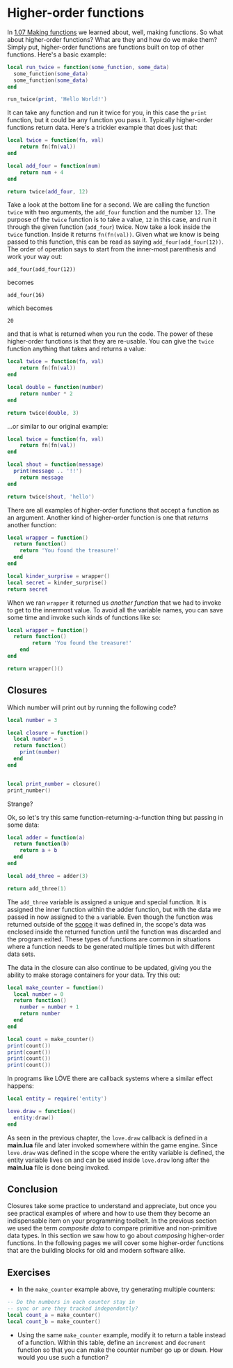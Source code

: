 # Higher-order functions

In [1.07 Making functions](01-07-making-functions.md) we learned about, well, making functions.
So what about higher-order functions?
What are they and how do we make them?
Simply put, higher-order functions are functions built on top of other functions.
Here's a basic example:

```lua
local run_twice = function(some_function, some_data)
  some_function(some_data)
  some_function(some_data)
end

run_twice(print, 'Hello World!')
```

It can take any function and run it twice for you, in this case the `print` function, but it could be any function you pass it.
Typically higher-order functions return data.
Here's a trickier example that does just that:

```lua
local twice = function(fn, val)
	return fn(fn(val))
end

local add_four = function(num)
	return num + 4
end

return twice(add_four, 12)
```

Take a look at the bottom line for a second.
We are calling the function `twice` with two arguments, the `add_four` function and the number `12`.
The purpose of the `twice` function is to take a value, `12` in this case, and run it through the given function (`add_four`) twice.
Now take a look inside the `twice` function.
Inside it returns `fn(fn(val))`.
Given what we know is being passed to this function, this can be read as saying `add_four(add_four(12))`.
The order of operation says to start from the inner-most parenthesis and work your way out:

```
add_four(add_four(12))
```

becomes

```
add_four(16)
```
which becomes

```
20
```
and that is what is returned when you run the code.
The power of these higher-order functions is that they are re-usable.
You can give the `twice` function anything that takes and returns a value:

```lua
local twice = function(fn, val)
	return fn(fn(val))
end

local double = function(number)
	return number * 2
end

return twice(double, 3)
```

...or similar to our original example:

```lua
local twice = function(fn, val)
	return fn(fn(val))
end

local shout = function(message)
  print(message .. '!!')
	return message
end

return twice(shout, 'hello')
```

There are all examples of higher-order functions that accept a function as an argument.
Another kind of higher-order function is one that *returns* another function:

```lua
local wrapper = function()
  return function()
    return 'You found the treasure!'
  end
end

local kinder_surprise = wrapper()
local secret = kinder_surprise()
return secret
```

When we ran `wrapper` it returned us *another function* that we had to invoke to get to the innermost value.
To avoid all the variable names, you can save some time and invoke such kinds of functions like so:

```lua
local wrapper = function()
  return function()
		return 'You found the treasure!'
	end
end

return wrapper()()
```

## Closures

Which number will print out by running the following code?

```lua
local number = 3

local closure = function()
  local number = 5
  return function()
    print(number)
  end
end


local print_number = closure()
print_number()
```

Strange?

Ok, so let's try this same function-returning-a-function thing but passing in some data:

```lua
local adder = function(a)
  return function(b)
    return a + b
  end
end

local add_three = adder(3)

return add_three(1)
```

The `add_three` variable is assigned a unique and special function.
It is assigned the inner function within the adder function, but with the data we passed in now assigned to the `a` variable.
Even though the function was returned outside of the [scope](01-17-scopes.md) it was defined in, the scope's data was enclosed inside the returned function until the function was discarded and the program exited.
These types of functions are common in situations where a function needs to be generated multiple times but with different data sets.

The data in the closure can also continue to be updated, giving you the ability to make storage containers for your data.
Try this out:

```lua
local make_counter = function()
  local number = 0
  return function()
    number = number + 1
    return number
  end
end

local count = make_counter()
print(count())
print(count())
print(count())
print(count())
```

In programs like LÖVE there are callback systems where a similar effect happens:

```lua
local entity = require('entity')

love.draw = function()
  entity:draw()
end
```

As seen in the previous chapter, the `love.draw` callback is defined in a **main.lua** file and later invoked somewhere within the game engine.
Since `love.draw` was defined in the scope where the entity variable is defined, the entity variable lives on and can be used inside `love.draw` long after the **main.lua** file is done being invoked.

## Conclusion

Closures take some practice to understand and appreciate, but once you see practical examples of where and how to use them they become an indispensable item on your programming toolbelt.
In the previous section we used the term *composite data* to compare primitive and non-primitive data types.
In this section we saw how to go about *composing* higher-order functions.
In the following pages we will cover some higher-order functions that are the building blocks for old and modern software alike.

## Exercises

- In the `make_counter` example above, try generating multiple counters:
```lua
-- Do the numbers in each counter stay in
-- sync or are they tracked independently?
local count_a = make_counter()
local count_b = make_counter()
```

- Using the same `make_counter` example, modify it to return a table instead of a function. Within this table, define an `increment` and `decrement` function so that you can make the counter number go up or down. How would you use such a function?
